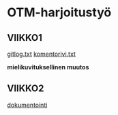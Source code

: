 ﻿# OTM-harjoitustyö


## VIIKKO1
[gitlog.txt](https://github.com/tviivi/otm-harjoitustyo/blob/master/laskarit/viikko1/gitlog.txt)
[komentorivi.txt](https://github.com/tviivi/otm-harjoitustyo/blob/master/laskarit/viikko1/komentorivi.txt)

**mielikuvituksellinen muutos**

## VIIKKO2
[dokumentointi](https://github.com/tviivi/otm-harjoitustyo/tree/master/dokumentointi)